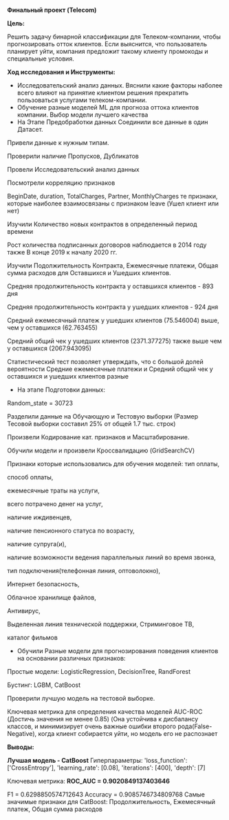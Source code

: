 **Финальный проект (Telecom)**

**Цель:**

Решить задачу бинарной классификации для Телеком-компании, чтобы прогнозировать отток клиентов.
Если выяснится, что пользователь планирует уйти, компания предложит такому клиенту промокоды и специальные условия.


**Ход исследования и Инструменты:**  

- Исследовательский анализ данных. Вяснили какие факторы наболее всего влияют на принятие клиентом решения прекратить пользоваться услугами телеком-компании.
- Обучение разные моделей ML для прогноза оттока клиентов компании. Выбор модели лучшего качества
- На Этапе Предобработки данных
Соединили все данные в один Датасет.

Привели данные к нужным типам.

Проверили наличие Пропусков, Дубликатов

Провели Исследовательский анализ данных

Посмотрели корреляцию признаков

BeginDate, duration, TotalCharges, Partner, MonthlyCharges те признаки, которые наиболее взаимосвязаны с признаком leave (Ушел клиент или нет)

Изучили Количество новых контрактов в определенный период времени

Рост количества подписанных договоров наблюдается в 2014 году также В конце 2019 к началу 2020 гг.

Изучили Подолжительность Контракта, Ежемесячные платежи, Общая сумма расходов для Оставшихся и Ушедших клиентов.

Средняя продолжительность контракта у оставшихся клиентов - 893 дня

Средняя продолжительность контракта у ушедших клиентов - 924 дня

Средний ежемесячный платеж у ушедших клиентов (75.546004) выше, чем у оставшихся (62.763455)

Средний общий чек у ушедших клиентов (2371.377275) также выше чем у оставшихся (2067.943095)

Статистический тест позволяет утверждать, что с большой долей вероятности Средние ежемесячные платежи и Средний общий чек у оставшихся и ушедших клиентов разные

- На этапе Подготовки данных:

Random_state = 30723

Разделили данные на Обучающую и Тестовую выборки (Размер Тесовой выборки составил 25% от общей 1.7 тыс. строк)

Произвели Кодирование кат. признаков и Масштабирование.

Обучили модели и произвели Кроссвалидацию (GridSearchCV)

Признаки которые использовались для обучения моделей:
тип оплаты,

способ оплаты,

ежемесячные траты на услуги,

всего потрачено денег на услуг,

наличие иждивенцев,

наличие пенсионного статуса по возрасту,

наличие супруга(и),

наличие возможности ведения параллельных линий во время звонка,

тип подключения(телефонная линия, оптоволокно),

Интернет безопасность,

Облачное хранилище файлов,

Антивирус,

Выделенная линия технической поддержки, Стриминговое ТВ,

каталог фильмов

- Обучили Разные модели для прогнозирования поведения клиентов на основании различных признаков:

Простые модели: LogisticRegression, DecisionTree, RandForest

Бустинг: LGBM, CatBoost

Проверили лучшую модель на тестовой выборке.

Ключевая метрика для определения качества моделей AUC-ROC (Достичь значения не менее 0.85) 
(Она устойчива к дисбалансу классов, и минимизирует очень важные ошибки второго рода(False-Negative), когда клиент собирается уйти, но модель его не распознает

**Выводы:**

**Лучшая модель - CatBoost**
Гиперпараметры:
'loss_function': ['CrossEntropy'],
'learning_rate': [0.08],
'iterations': [400],
'depth': [7]

Ключевая метрика:
**ROC_AUC = 0.9020849137403646**

F1 = 0.6298850574712643
Accuracy = 0.9085746734809768
Самые значимые признаки для CatBoost:
Продолжительность, Ежемесячный платеж, Общая сумма расходов

